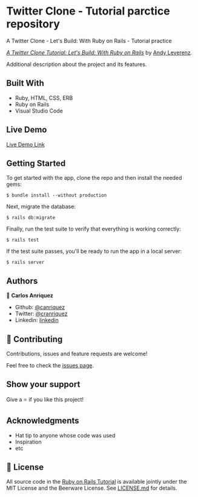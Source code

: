 # Twitter Clone - Tutorial parctice repository

A Twitter Clone - Let's Build: With Ruby on Rails - Tutorial practice

[*A Twitter Clone Tutorial:
Let's Build: With Ruby on Rails*](https://web-crunch.com/posts/lets-build-with-ruby-on-rails-a-twitter-clone)
by [Andy Leverenz](https://web-crunch.com/).


Additional description about the project and its features.

## Built With

- Ruby, HTML, CSS, ERB
- Ruby on Rails
- Visual Studio Code

## Live Demo

[Live Demo Link](https://livedemo.com)


## Getting Started

To get started with the app, clone the repo and then install the needed gems:

```
$ bundle install --without production
```

Next, migrate the database:

```
$ rails db:migrate
```

Finally, run the test suite to verify that everything is working correctly:

```
$ rails test
```

If the test suite passes, you'll be ready to run the app in a local server:

```
$ rails server
```


## Authors

👤 **Carlos Anriquez**

- Github: [@canriquez](https://github.com/canriquez)
- Twitter: [@cranriquez](https://twitter.com/cranriquez)
- Linkedin: [linkedin](https://www.linkedin.com/in/carlosanriquez/)

## 🤝 Contributing

Contributions, issues and feature requests are welcome!

Feel free to check the [issues page](issues/).

## Show your support

Give a ⭐️ if you like this project!

## Acknowledgments

- Hat tip to anyone whose code was used
- Inspiration
- etc

## 📝 License

All source code in the [Ruby on Rails Tutorial](https://www.railstutorial.org/)
is available jointly under the MIT License and the Beerware License. See
[LICENSE.md](LICENSE.md) for details.